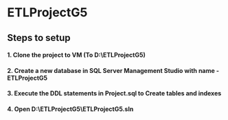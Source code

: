 # ETLProjectG5
## Steps to setup
#### 1. Clone the project to VM (To D:\ETLProjectG5)
#### 2. Create a new database in SQL Server Management Studio with name - ETLProjectG5
#### 3. Execute the DDL statements in Project.sql to Create tables and indexes
#### 4. Open D:\ETLProjectG5\ETLProjectG5.sln
